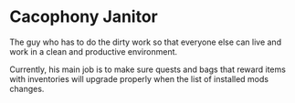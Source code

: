 # Cacophony Janitor
The guy who has to do the dirty work so that everyone else can live and work in a clean and productive environment.

Currently, his main job is to make sure quests and bags that reward items with inventories will upgrade properly when the list of installed mods changes.